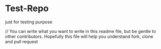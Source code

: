 # Test-Repo
just for testing purpose

// You can write what you want to write in this readme file, but be gentle to other contributors. Hopefully this file will help you understand fork, clone and pull request
